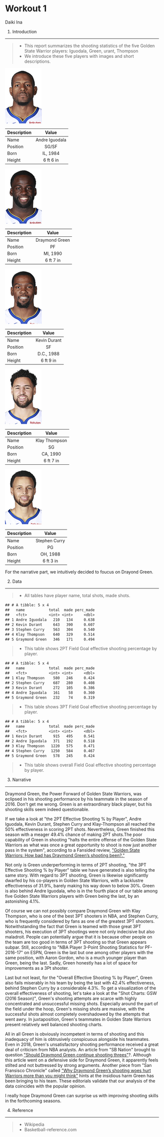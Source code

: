 Workout 1
================
Daiki Ina

1) Introduction
---------------

> -   This report summarizes the shooting statistics of the five Golden State Warrior players: Iguodala, Green, urant, Thompson
> -   We introduce these five players with images and short descriptions.

<img src="../images/iguodan01.jpg" width="120" />

| Description |      Value     |
|-------------|:--------------:|
| Name        | Andre Iguodala |
| Position    |      SG/SF     |
| Born        |    IL, 1984    |
| Height      |    6 ft 6 in   |

<img src="../images/greendr01.jpg" width="120" />

| Description |      Value     |
|-------------|:--------------:|
| Name        | Draymond Green |
| Position    |       PF       |
| Born        |    MI, 1990    |
| Height      |    6 ft 7 in   |

<img src="../images/duranke01.jpg" width="120" />

| Description |     Value    |
|-------------|:------------:|
| Name        | Kevin Durant |
| Position    |      SF      |
| Born        |  D.C., 1988  |
| Height      |   6 ft 9 in  |

<img src="../images/thompkl01.jpg" width="120" />

| Description |     Value     |
|-------------|:-------------:|
| Name        | Klay Thompson |
| Position    |       SG      |
| Born        |    CA, 1990   |
| Height      |   6 ft 7 in   |

<img src="../images/curryst01.jpg" width="120" />

| Description |     Value     |
|-------------|:-------------:|
| Name        | Stephen Curry |
| Position    |       PG      |
| Born        |    OH, 1988   |
| Height      |   6 ft 3 in   |

For the narrative part, we intuitively decided to foucus on Drayond Green.

2) Data
-------

> -   All tables have player name, total shots, made shots.

    ## # A tibble: 5 x 4
    ##   name           total  made perc_made
    ##   <fct>          <int> <int>     <dbl>
    ## 1 Andre Iguodala   210   134     0.638
    ## 2 Kevin Durant     643   390     0.607
    ## 3 Stephen Curry    563   304     0.540
    ## 4 Klay Thompson    640   329     0.514
    ## 5 Graymond Green   346   171     0.494

> -   This table shows 2PT Field Goal effective shooting percentage by player.

    ## # A tibble: 5 x 4
    ##   name           total  made perc_made
    ##   <fct>          <int> <int>     <dbl>
    ## 1 Klay Thompson    580   246     0.424
    ## 2 Stephen Curry    687   280     0.408
    ## 3 Kevin Durant     272   105     0.386
    ## 4 Andre Iguodala   161    58     0.360
    ## 5 Graymond Green   232    74     0.319

> -   This table shows 3PT Field Goal effective shooting percentage by player.

    ## # A tibble: 5 x 4
    ##   name           total  made perc_made
    ##   <fct>          <int> <int>     <dbl>
    ## 1 Kevin Durant     915   495     0.541
    ## 2 Andre Iguodala   371   192     0.518
    ## 3 Klay Thompson   1220   575     0.471
    ## 4 Stephen Curry   1250   584     0.467
    ## 5 Graymond Green   578   245     0.424

> -   This table shows overall Field Goal effective shooting percentage by player.

3) Narrative
------------

Draymond Green, the Power Forward of Golden State Warriors, was eclipsed in his shooting performance by his teammate in the season of 2016. Don't get me wrong. Green is an extraordinary black player, but his shooting skills seem indeed questionable.

If we take a look at "the 2PT Effective Shooting % by Player", Andre Iguodala, Kevin Durant, Stephen Curry and Klay-Thompson all reached the 50% effectiveness in scoring 2PT shots. Nevertheless, Green finished this season with a meager 49.4% chance of making 2PT shots.The poor capability of Green in shooting "halts the entire offense of the Golden State Warriors as what was once a great opportunity to shoot is now just another pass in the system", according to a Fansided review, ["Golden State Warriors: How bad has Draymond Green’s shooting been?."](https://bluemanhoop.com/2019/01/10/golden-state-warriors-how-bad-has-draymond-greens-shooting-been/)

Not only is Green underperforming in terms of 2PT shooting, "the 3PT Effective Shooting % by Player" table we have generated is also telling the same story. With regard to 3PT shooting, Green is likewise significantly dwarfed by his co-players in Golden State Warriors, with a lacklustre effectiveness of 31.9%, barely making his way down to below 30%. Green is also behind Andre Iguodala, who is in the fourth place of our table among five Golden State Warriors players with Green being the last, by an astonishing 4.1%.

Of course we can not possibly compare Draymond Green with Klay Thompson, who is one of the best 3PT shooters in NBA, and Stephen Curry, who is frequently considered by fans as one of the greatest 3PT shooters. Notwithstanding the fact that Green is teamed with those great 3PT shooters, his execution of 3PT shootings were not only indecisive but also maladroit. People can potentially argue that it is because other people on the team are too good in terms of 3PT shooting so that Green appears subpar. Still, according to "NBA Player 3-Point Shooting Statistics for PF- 2016-17" on ESPN, Green is the last but one among other players with the same position, with Aaron Gordon, who is a much younger player than Green, being the last. Sadly, Green honestly has a lot of space for improvements as a 3Pt shooter.

Last but not least, for the "Overall Effective Shooting % by Player", Green also fails miserably in his team by being the last with 42.4% effectiveness, behind Stephen Curry by a considerable 4.3%. To get a visualization of the overall effectiveness of shooting, let's take a look at the "Shot Charts: GSW (2016 Season)", Green's shooting attempts are scarce with highly concentrated and unsuccessful missing shots. Especially around the part of the field under the hoop, Green's missing shots are massive, with the successful shots almost completely overshadowed by the attempts that went awry. In juxtaposition, Green's teammates in Golden State Warriors present relatively well balanced shooting charts.

All in all Green is obviously incompetent in terms of shooting and this inadequacy of him is obtrusively conspicuous alongside his teammates. Even in 2018, Green's unsatisfactory shooting performance received a great deal of criticism from NBA analysts. An article from "SB Nation" brought to question ["Should Draymond Green continue shooting threes"](https://www.goldenstateofmind.com/2018/12/22/18152009/warriors-2018-draymond-green-three-point-shooting-rotation)?. Although this article went on a defensive side for Draymond Green, it apparently feels stilted and not buttressed by strong arguments. Another piece from "San Fransisco Chronicle" called ["Why Draymond Green’s shooting woes hurt Warriors more than you might think"](https://www.sfchronicle.com/warriors/article/Why-Draymond-Green-s-shooting-woes-hurt-13492428.php) hints at the insidious harm Green has been bringing to his team. These editorials validate that our analysis of the data coincides with the popular opinion.

I really hope Draymond Green can surprise us with improving shooting skills in the forthcoming seasons.

4) Reference
------------

> -   Wikipedia
> -   Basketball-reference.com
